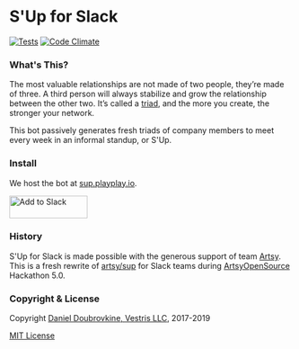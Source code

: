 S'Up for Slack
==============

[![Tests](https://github.com/dblock/slack-sup/actions/workflows/test.yml/badge.svg)](https://github.com/dblock/slack-sup/actions/workflows/test.yml)
[![Code Climate](https://codeclimate.com/github/dblock/slack-sup.svg)](https://codeclimate.com/github/dblock/slack-sup)

### What's This?

The most valuable relationships are not made of two people, they’re made of three. A third person will always stabilize and grow the relationship between the other two. It’s called a [triad](http://www.culturesync.net/toolbox/intro-to-triads), and the more you create, the stronger your network.

This bot passively generates fresh triads of company members to meet every week in an informal standup, or S'Up.

### Install

We host the bot at [sup.playplay.io](https://sup.playplay.io).

<a href="http://sup.playplay.io"><img alt="Add to Slack" height="40" width="139" src="https://platform.slack-edge.com/img/add_to_slack.png" srcset="https://platform.slack-edge.com/img/add_to_slack.png 1x, https://platform.slack-edge.com/img/add_to_slack@2x.png 2x" /></a>

### History

S'Up for Slack is made possible with the generous support of team [Artsy](https://www.artsy.net). This is a fresh rewrite of [artsy/sup](https://github.com/artsy/sup) for Slack teams during [ArtsyOpenSource](http://artsy.github.io) Hackathon 5.0.

### Copyright & License

Copyright [Daniel Doubrovkine, Vestris LLC](https://www.vestris.com), 2017-2019

[MIT License](LICENSE)
